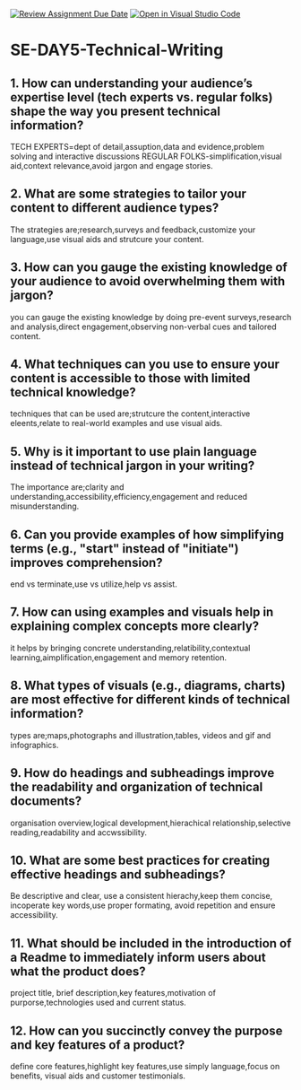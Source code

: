 [![Review Assignment Due Date](https://classroom.github.com/assets/deadline-readme-button-22041afd0340ce965d47ae6ef1cefeee28c7c493a6346c4f15d667ab976d596c.svg)](https://classroom.github.com/a/zsAR-pyY)
[![Open in Visual Studio Code](https://classroom.github.com/assets/open-in-vscode-2e0aaae1b6195c2367325f4f02e2d04e9abb55f0b24a779b69b11b9e10269abc.svg)](https://classroom.github.com/online_ide?assignment_repo_id=15660933&assignment_repo_type=AssignmentRepo)
# SE-DAY5-Technical-Writing
## 1. How can understanding your audience’s expertise level (tech experts vs. regular folks) shape the way you present technical information?
TECH EXPERTS=dept of detail,assuption,data and evidence,problem solving and interactive discussions
REGULAR FOLKS-simplification,visual aid,context relevance,avoid jargon and engage stories.

## 2. What are some strategies to tailor your content to different audience types?
The strategies are;research,surveys and feedback,customize your language,use visual aids and strutcure your content.

## 3. How can you gauge the existing knowledge of your audience to avoid overwhelming them with jargon?
you can gauge the existing knowledge by doing pre-event surveys,research and analysis,direct engagement,observing non-verbal cues and tailored content.

## 4. What techniques can you use to ensure your content is accessible to those with limited technical knowledge? 
techniques that can be used are;strutcure the content,interactive eleents,relate to real-world examples and use visual aids.

## 5. Why is it important to use plain language instead of technical jargon in your writing?
The importance are;clarity and understanding,accessibility,efficiency,engagement and reduced misunderstanding.

## 6. Can you provide examples of how simplifying terms (e.g., "start" instead of "initiate") improves comprehension?
end vs terminate,use vs utilize,help vs assist.
## 7. How can using examples and visuals help in explaining complex concepts more clearly?
it helps by bringing concrete understanding,relatibility,contextual learning,aimplification,engagement and memory retention.

## 8. What types of visuals (e.g., diagrams, charts) are most effective for different kinds of technical information?
types are;maps,photographs and illustration,tables, videos and gif and infographics.

## 9. How do headings and subheadings improve the readability and organization of technical documents?
organisation overview,logical development,hierachical relationship,selective reading,readability and accwssibility.

## 10. What are some best practices for creating effective headings and subheadings?
Be descriptive and clear, use a consistent hierachy,keep them concise, incoperate key words,use proper formating, avoid repetition and ensure accessibility.

## 11. What should be included in the introduction of a Readme to immediately inform users about what the product does?
project title, brief description,key features,motivation of purporse,technologies used and current status.

## 12. How can you succinctly convey the purpose and key features of a product?
define core features,highlight key features,use simply language,focus on benefits, visual aids and customer testimonials.
 
